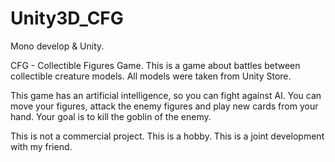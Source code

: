 # Unity3D_CFG

Mono develop & Unity.

CFG - Collectible Figures Game.
This is a game about battles between collectible creature models.
All models were taken from Unity Store.

This game has an artificial intelligence, so you can fight against AI.
You can move your figures, attack the enemy figures and play new cards from your hand.
Your goal is to kill the goblin of the enemy.

This is not a commercial project. This is a hobby. This is a joint development with my friend.
